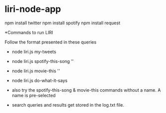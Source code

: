 # liri-node-app

npm install twitter
npm install spotify
npm install request

*Commands to run LIRI

Follow the format presented in these queries

* node liri.js my-tweets
* node liri.js spotify-this-song '<song name here>'
* node liri.js movie-this '<movie name here>'
* node liri.js do-what-it-says 

* also try the spotify-this-song & movie-this commands without a name. A name is pre-selected

* search queries and results get stored in the log.txt file. 